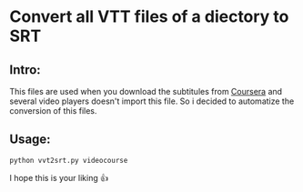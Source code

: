 # Convert all VTT files of a diectory to SRT 

## Intro:
This files are used when you download the subtitules from [Coursera](https://www.coursera.org/) and several video players doesn't import this file. So i decided to automatize the conversion of this files. 

## Usage:
```
python vvt2srt.py videocourse
```

I hope this is your liking :+1: